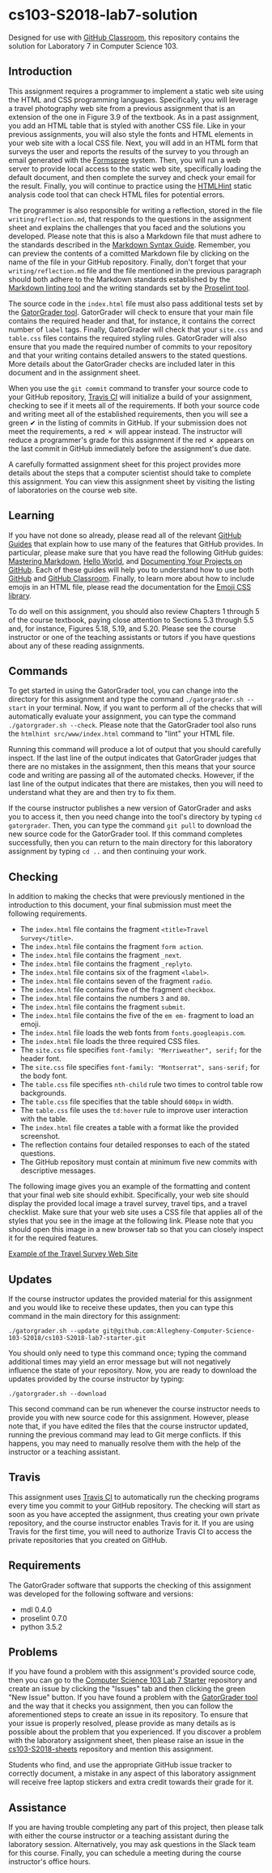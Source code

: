 <!---

TASK LIST:

  * Use cp -rf *.* to copy all of the files and directories in this repository
    to the starter repository for this assignment
  * Change into the directory for the starer repository
  * Update the header (e.g., #) to only give the name of the assignment
  * Update the first paragraph to include the commented-out content
  * Change the link in the # Problems section to point to this lab's starter
  * Create the assignment in the GitHub Classroom, noting the URL
  * Test the assignment by accepting it with your own GitHub account
  * Check to ensure that your GitHub repository is created correctly
  * Share the assignment link with all of the students using email or Slack

PROBLEMS?

  * Contact Gregory M. Kapfhammer by email or Slack
  * Raise an issue in the GitHub repository for this assignment

-->

# cs103-S2018-lab7-solution

Designed for use with [GitHub Classroom](https://classroom.github.com/), this
repository contains the solution for Laboratory 7 in Computer Science 103.

<!--

 Since the Travis builds for this repository will initially fail (as evidenced by
 a red &#x2717; appearing in the commit logs instead of a green &#x2714;), the
 programmer is responsible for completing all of the steps needed to satisfy the
 requirements for the assignment, thus causing a &#x2714; to instead appear in
 the commit logs.

-->

## Introduction

This assignment requires a programmer to implement a static web site using the
HTML and CSS programming languages. Specifically, you will leverage a travel
photography web site from a previous assignment that is an extension of the one
in Figure 3.9 of the textbook. As in a past assignment, you add an HTML table
that is styled with another CSS file. Like in your previous assignments, you
will also style the fonts and HTML elements in your web site with a local CSS
file. Next, you will add in an HTML form that surveys the user and reports the
results of the survey to you through an email generated with the
[Formspree](https://formspree.io/) system. Then, you will run a web server to
provide local access to the static web site, specifically loading the default
document, and then complete the survey and check your email for the result.
Finally, you will continue to practice using the
[HTMLHint](http://htmlhint.com/) static analysis code tool that can check HTML
files for potential errors.

The programmer is also responsible for writing a reflection, stored in the file
`writing/reflection.md`, that responds to the questions in the assignment sheet
and explains the challenges that you faced and the solutions you developed.
Please note that this is also a Markdown file that must adhere to the standards
described in the [Markdown Syntax
Guide](https://guides.github.com/features/mastering-markdown/). Remember, you
can preview the contents of a comitted Markdown file by clicking on the name of
the file in your GitHub repository. Finally, don't forget that your
`writing/reflection.md` file and the file mentioned in the previous paragraph
should both adhere to the Markdown standards established by the [Markdown
linting tool](https://github.com/markdownlint/markdownlint) and the writing
standards set by the [Proselint tool](http://proselint.com/).

The source code in the `index.html` file must also pass additional tests set by
the [GatorGrader tool](https://github.com/gkapfham/gatorgrader). GatorGrader
will check to ensure that your main file contains the required header and that,
for instance, it contains the correct number of `label` tags. Finally,
GatorGrader will check that your `site.css` and `table.css` files contains the
required styling rules. GatorGrader will also ensure that you made the
required number of commits to your repository and that your writing contains
detailed answers to the stated questions. More details about the GatorGrader
checks are included later in this document and in the assignment sheet.

When you use the `git commit` command to transfer your source code to your
GitHub repository, [Travis CI](https://travis-ci.com/) will initialize a build
of your assignment, checking to see if it meets all of the requirements. If both
your source code and writing meet all of the established requirements, then you
will see a green &#x2714; in the listing of commits in GitHub. If your
submission does not meet the requirements, a red &#x2717; will appear instead.
The instructor will reduce a programmer's grade for this assignment if the red
&#x2717; appears on the last commit in GitHub immediately before the
assignment's due date.

A carefully formatted assignment sheet for this project provides more details
about the steps that a computer scientist should take to complete this
assignment. You can view this assignment sheet by visiting the listing of
laboratories on the course web site.

## Learning

If you have not done so already, please read all of the relevant [GitHub
Guides](https://guides.github.com/) that explain how to use many of the features
that GitHub provides. In particular, please make sure that you have read the
following GitHub guides: [Mastering
Markdown](https://guides.github.com/features/mastering-markdown/), [Hello
World](https://guides.github.com/activities/hello-world/), and [Documenting Your
Projects on GitHub](https://guides.github.com/features/wikis/). Each of these
guides will help you to understand how to use both [GitHub](http://github.com)
and [GitHub Classroom](https://classroom.github.com/). Finally, to learn more
about how to include emojis in an HTML file, please read the documentation for
the [Emoji CSS library](https://afeld.github.io/emoji-css/).

To do well on this assignment, you should also review Chapters 1 through 5 of
the course textbook, paying close attention to Sections 5.3 through 5.5 and, for
instance, Figures 5.18, 5.19, and 5.20. Please see the course instructor or one
of the teaching assistants or tutors if you have questions about any of these
reading assignments.

## Commands

To get started in using the GatorGrader tool, you can change into the directory
for this assignment and type the command `./gatorgrader.sh --start` in your
terminal. Now, if you want to perform all of the checks that will
automatically evaluate your assignment, you can type the command
`./gatorgrader.sh --check`. Please note that the GatorGrader tool also runs
the `htmlhint src/www/index.html` command to "lint" your HTML file.

Running this command will produce a lot of output that you should carefully
inspect. If the last line of the output indicates that GatorGrader judges that
there are no mistakes in the assignment, then this means that your source code
and writing are passing all of the automated checks. However, if the last line
of the output indicates that there are mistakes, then you will need to
understand what they are and then try to fix them.

If the course instructor publishes a new version of GatorGrader and asks you to
access it, then you need change into the tool's directory by typing `cd
gatorgrader`. Then, you can type the command `git pull` to download the new
source code for the GatorGrader tool. If this command completes successfully,
then you can return to the main directory for this laboratory assignment by
typing `cd ..` and then continuing your work.

## Checking

In addition to making the checks that were previously mentioned in the
introduction to this document, your final submission must meet the following
requirements.

- The `index.html` file contains the fragment `<title>Travel Survey</title>`.
- The `index.html` file contains the fragment `form action`.
- The `index.html` file contains the fragment `_next`.
- The `index.html` file contains the fragment `_replyto`.
- The `index.html` file contains six of the fragment `<label>`.
- The `index.html` file contains seven of the fragment `radio`.
- The `index.html` file contains five of the fragment `checkbox`.
- The `index.html` file contains the numbers `3` and `80`.
- The `index.html` file contains the fragment `submit`.
- The `index.html` file contains the five of the `em em-` fragment to load an emoji.
- The `index.html` file loads the web fonts from `fonts.googleapis.com`.
- The `index.html` file loads the three required CSS files.
- The `site.css` file specifies `font-family: "Merriweather", serif;` for the
  header font.
- The `site.css` file specifies `font-family: "Montserrat", sans-serif;` for the
  body font.
- The `table.css` file specifies `nth-child` rule two times to control table row
  backgrounds.
- The `table.css` file specifies that the table should `600px` in width.
- The `table.css` file uses the `td:hover` rule to improve user interaction with the
  table.
- The `index.html` file creates a table with a format like the provided
  screenshot.
- The reflection contains four detailed responses to each of the stated
  questions.
- The GitHub repository must contain at minimum five new commits with
  descriptive messages.

The following image gives you an example of the formatting and content that your
final web site should exhibit. Specifically, your web site should display the
provided local image a travel survey, travel tips, and a travel checklist. Make
sure that your web site uses a CSS file that applies all of the styles that you
see in the image at the following link. Please note that you should open this
image in a new browser tab so that you can closely inspect it for the required
features.

[Example of the Travel Survey Web Site](images/travels.png)

## Updates

If the course instructor updates the provided material for this assignment and
you would like to receive these updates, then you can type this command in the
main directory for this assignment:

```
./gatorgrader.sh --update git@github.com:Allegheny-Computer-Science-103-S2018/cs103-S2018-lab7-starter.git
```

You should only need to type this command once; typing the command additional
times may yield an error message but will not negatively influence the state of
your repository. Now, you are ready to download the updates provided by the
course instructor by typing:

```
./gatorgrader.sh --download
```

This second command can be run whenever the course instructor needs to provide
you with new source code for this assignment. However, please note that, if you
have edited the files that the course instructor updated, running the previous
command may lead to Git merge conflicts. If this happens, you may need to
manually resolve them with the help of the instructor or a teaching assistant.

## Travis

This assignment uses [Travis CI](https://travis-ci.com/) to automatically run
the checking programs every time you commit to your GitHub repository. The
checking will start as soon as you have accepted the assignment, thus creating
your own private repository, and the course instructor enables Travis for it. If
you are using Travis for the first time, you will need to authorize Travis CI to
access the private repositories that you created on GitHub.

## Requirements

The GatorGrader software that supports the checking of this assignment was
developed for the following software and versions:

- mdl 0.4.0
- proselint 0.7.0
- python 3.5.2

## Problems

If you have found a problem with this assignment's provided source code, then
you can go to the [Computer Science 103 Lab 7
Starter](https://github.com/Allegheny-Computer-Science-103-S2018/cs103-S2018-lab7-starter)
repository and create an issue by clicking the "Issues" tab and then clicking
the green "New Issue" button. If you have found a problem with the [GatorGrader
tool](https://github.com/gkapfham/gatorgrader) and the way that it checks you
assignment, then you can follow the aforementioned steps to create an issue in
its repository. To ensure that your issue is properly resolved, please provide
as many details as is possible about the problem that you experienced. If you
discover a problem with the laboratory assignment sheet, then please raise an
issue in the
[cs103-S2018-sheets](https://github.com/Allegheny-Computer-Science-103-S2018/cs103-S2018-sheets)
repository and mention this assignment.

Students who find, and use the appropriate GitHub issue tracker to correctly
document, a mistake in any aspect of this laboratory assignment will receive
free laptop stickers and extra credit towards their grade for it.

## Assistance

If you are having trouble completing any part of this project, then please talk
with either the course instructor or a teaching assistant during the laboratory
session. Alternatively, you may ask questions in the Slack team for this
course. Finally, you can schedule a meeting during the course instructor's
office hours.
